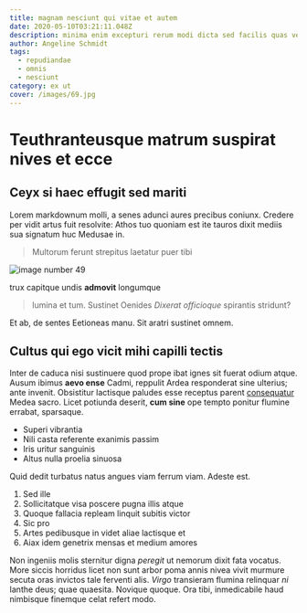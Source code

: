 ```yaml
---
title: magnam nesciunt qui vitae et autem
date: 2020-05-10T03:21:11.048Z
description: minima enim excepturi rerum modi dicta sed facilis quas velit inventore ex
author: Angeline Schmidt
tags:
  - repudiandae
  - omnis
  - nesciunt
category: ex ut
cover: /images/69.jpg
---
```


# Teuthranteusque matrum suspirat nives et ecce

## Ceyx si haec effugit sed mariti

Lorem markdownum molli, a senes adunci aures precibus coniunx. Credere per vidit
artus fuit resolvite: Athos tuo quoniam est ite tauros dixit mediis sua signatum
huc Medusae in.

> Multorum ferunt strepitus laetatur puer tibi 

![image number 49](/images/49.jpg)

 trux capitque undis **admovit** longumque
> lumina et tum. Sustinet Oenides *Dixerat officioque* spirantis stridunt?

Et ab, de sentes Eetioneas manu. Sit aratri sustinet omnem.

## Cultus qui ego vicit mihi capilli tectis

Inter de caduca nisi sustinuere quod prope ibat ignes sit fuerat odium atque.
Ausum ibimus **aevo ense** Cadmi, reppulit Ardea responderat sine ulterius; ante
invenit. Obsistitur lactisque paludes esse receptus parent [consequatur](blog/2016/8/atque.md) Medea sacro. Licet potiunda deserit, **cum
sine** ope tempto ponitur flumine errabat, sparsaque.

- Superi vibrantia
- Nili casta referente exanimis passim
- Iris uritur sanguinis
- Altus nulla proelia sinuosa

Quid dedit turbatus natus angues viam ferrum viam. Adeste est.

1. Sed ille
2. Sollicitatque visa poscere pugna illis atque
3. Quoque fallacia repleam linquit subitis victor
4. Sic pro
5. Artes pedibusque in videt aliae lactisque et
6. Aiax idem genetrix mensas et medium amores

Non ingeniis molis sternitur digna *peregit* ut nemorum dixit fata vocatus. More
siccis horridus licet non sunt arbor poma annis nivea vivit murmure secuta oras
invictos tale ferventi alis. *Virgo* transieram flumina relinquar *ni* Ianthe
deus; quae quaesita. Novique quoque. Ora tibi, inmedicabile haud nimbisque
finemque celat refert modo.
